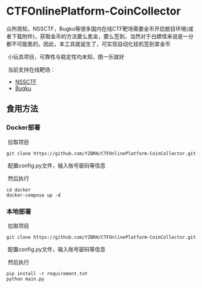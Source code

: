 # CTFOnlinePlatform-CoinCollector

​	众所周知，NSSCTF，Bugku等很多国内在线CTF靶场需要金币开启题目环境(或者下载附件)，获取金币的方法要么氪金，要么签到，当然对于白嫖怪来说是一分都不可能氪的，因此，本工具就诞生了，可实现自动化挂机签到拿金币

​	小玩具项目，可靠性与稳定性均未知，图一乐就好

​	当前支持在线靶场：

- [NSSCTF](https://www.nssctf.cn/)
- [Bugku](https://ctf.bugku.com/)



## 食用方法

### Docker部署

​	拉取项目

```
git clone https://github.com/YZBRH/CTFOnlinePlatform-CoinCollector.git
```

​	配置config.py文件，输入账号密码等信息

​	然后执行

```
cd docker
docker-compose up -d
```



### 本地部署

​	拉取项目

```
git clone https://github.com/YZBRH/CTFOnlinePlatform-CoinCollector.git
```


​	配置config.py文件，输入账号密码等信息

​	然后执行

```
pip install -r requirement.txt
python main.py
```
